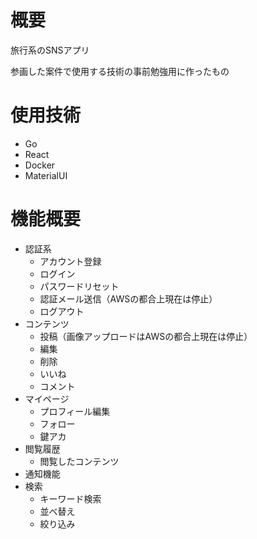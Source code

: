 # 概要
旅行系のSNSアプリ

参画した案件で使用する技術の事前勉強用に作ったもの

# 使用技術
- Go
- React
- Docker
- MaterialUI

# 機能概要
- 認証系
  - アカウント登録
  - ログイン
  - パスワードリセット
  - 認証メール送信（AWSの都合上現在は停止）
  - ログアウト
- コンテンツ
  - 投稿（画像アップロードはAWSの都合上現在は停止）
  - 編集
  - 削除
  - いいね
  - コメント
- マイページ
  - プロフィール編集
  - フォロー
  - 鍵アカ
- 閲覧履歴
  - 閲覧したコンテンツ
- 通知機能
- 検索
  - キーワード検索
  - 並べ替え
  - 絞り込み